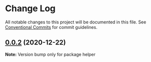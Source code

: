 # Change Log

All notable changes to this project will be documented in this file.
See [Conventional Commits](https://conventionalcommits.org) for commit guidelines.

## [0.0.2](https://github.com/ruyi-zjx/yx-fe/compare/helper@0.0.1...helper@0.0.2) (2020-12-22)

**Note:** Version bump only for package helper
